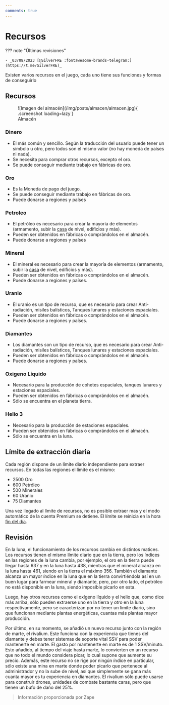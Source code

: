 ```yaml
---
comments: true
---
```


# Recursos

??? note "Últimas revisiones"

    - _03/08/2023 [@SilverFRE :fontawesome-brands-telegram:](https://t.me/SilverFRE)_

Existen varios recursos en el juego, cada uno tiene sus funciones y formas de conseguirlo

## Recursos

<figure markdown>
  ![Imagen del almacén](/img/posts/almacen/almacen.jpg){ .screenshot loading=lazy }
  <figcaption>Almacén</figcaption>
</figure>

### Dinero

- El más común y sencillo. Según la traducción del usuario puede tener un símbolo u otro, pero todos son el mismo valor (no hay moneda de países ni nada).
- Se necesita para comprar otros recursos, excepto el oro.
- Se puede conseguir mediante trabajo en fábricas de oro.

### Oro

- Es la Moneda de pago del juego.
- Se puede conseguir mediante trabajo en fábricas de oro.
- Puede donarse a regiones y países

### Petroleo

- El petróleo es necesario para crear la mayoría de elementos (armamento, subir la [casa](../../1.-Perfil/Casa/) de nivel, edificios y más).
- Pueden ser obtenidos en fábricas o comprándolos en el almacén.
- Puede donarse a regiones y países

### Mineral

- El mineral es necesario para crear la mayoría de elementos (armamento, subir la [casa](../../1.-Perfil/Casa/) de nivel, edificios y más).
- Pueden ser obtenidos en fábricas o comprándolos en el almacén.
- Puede donarse a regiones y países.

### Uranio

- El uranio es un tipo de recurso, que es necesario para crear Anti-radiación, misiles balísticos, Tanques lunares y estaciones espaciales.
- Pueden ser obtenidos en fábricas o comprándolos en el almacén.
- Puede donarse a regiones y países.

### Diamantes

- Los diamantes son un tipo de recurso, que es necesario para crear Anti-radiación, misiles balísticos, Tanques lunares y estaciones espaciales.
- Pueden ser obtenidos en fábricas o comprándolos en el almacén.
- Puede donarse a regiones y países.

### Oxigeno Líquido

- Necesario para la producción de cohetes espaciales, tanques lunares y estaciones espaciales.
- Pueden ser obtenidos en fábricas o comprándolos en el almacén.
- Sólo se encuentra en el planeta tierra.

### Helio 3

- Necesario para la producción de estaciones espaciales.
- Pueden ser obtenidos en fábricas o comprándolos en el almacén.
- Sólo se encuentra en la luna.

## Límite de extracción diaria

Cada región dispone de un límite diario independiente para extraer recursos. En todas las regiones el límite es el mismo:

- 2500 Oro
- 600 Petróleo
- 500 Minerales
- 60 Uranio
- 75 Diamantes

Una vez llegado al límite de recursos, no es posible extraer mas y el modo automático de la cuenta Premium se detiene. El límite se reinicia en la hora [fin del día](/1.-Perfil/Fin-del-Dia/).

## Revisión

En la luna, el funcionamiento de los recursos cambia en distintos matices. Los recursos tienen el mismo límite diario que en la tierra, pero los índices en las regiones de la luna cambia, por ejemplo, el oro en la tierra puede llegar hasta 637 y en la luna hasta 438, mientras que el mineral alcanza en la luna hasta 461, siendo en la tierra el máximo 356. También el diamante alcanza un mayor índice en la luna que en la tierra convirtiéndola así en un buen lugar para farmear mineral y diamante, pero, por otro lado, el petróleo no está disponible en la luna, siendo imposible picarlo en esta.

Luego, hay otros recursos como el oxígeno líquido y el helio que, como dice más arriba, sólo pueden extraerse uno en la tierra y otro en la luna respectivamente, pero se caracterizan por no tener un límite diario, sino que funcionan mediante plantas energéticas, cuantas más plantas mayor producción.

Por último, en su momento, se añadió un nuevo recurso junto con la región de marte, el rivalium. Este funciona con la experiencia que tienes del diamante y debes tener sistemas de soporte vital SSV para poder mantenerte en marte. El gasto por mantenerte en marte es de 1 SSV/minuto. Esto añadido, al tiempo del viaje hasta marte, lo convierten en un recurso que no todo el mundo considera picar, lo cual supone que aumente su precio. Además, este recurso no se rige por ningún índice en particular, sólo existe una mina en marte donde poder picarlo que pertenece al administrador y no la sube de nivel, así que simplemente se gana más cuanta mayor es tu experiencia en diamantes. El rivalium sólo puede usarse para construir drones, unidades de combate bastante caras, pero que tienen un bufo de daño del 25%.

> Información proporcionada por Zape
